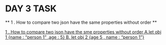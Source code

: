 # DAY 3 TASK

** 1 . How to compare two json have the same properties without order **

[1 .  How to compare two json have the sme properties without order
A.let obj 1 {name : “person 1” ,age : 5}
B. let obj 2 {age  5 , name : “person 1”}
 ]( https://docs.google.com/document/d/1BYoMb58LGe0715-kQkWb5XlRUtWvdAxzleWG7Fx0lnE/edit?usp=sharing)
